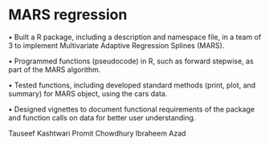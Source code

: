 # MARS regression 

•	Built a R package, including a description and namespace file, in a team of 3 to implement Multivariate Adaptive Regression Splines (MARS). 

•	Programmed functions (pseudocode) in R, such as forward stepwise, as part of the MARS algorithm.

•	Tested functions, including developed standard methods (print, plot, and summary) for MARS object, using the cars data.   

•	Designed vignettes to document functional requirements of the package and function calls on data for better user understanding.  
 

Tauseef Kashtwari 
Promit Chowdhury 
Ibraheem Azad 
